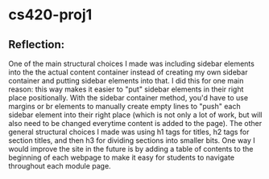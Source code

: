# cs420-proj1
## Reflection:
One of the main structural choices I made was including sidebar elements into the the actual content container instead of creating my own sidebar container and putting sidebar elements into that. I did this for one main reason: this way makes it easier to "put" sidebar elements in their right place positionally. With the sidebar container method, you'd have to use margins or br elements to manually create empty lines to "push" each sidebar element into their right place (which is not only a lot of work, but will also need to be changed everytime content is added to the page). The other general structural choices I made was using h1 tags for titles, h2 tags for section titles, and then h3 for dividing sections into smaller bits. One way I would improve the site in the future is by adding a table of contents to the beginning of each webpage to make it easy for students to navigate throughout each module page.